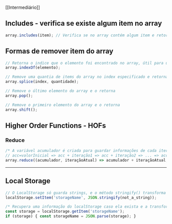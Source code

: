 [[Intermediário]]
## Includes - verifica se existe algum item no array

```jsx
array.includes(item); // Verifica se no array contém algum item e retorna um boolean.
```

## Formas de remover item do array

```jsx
// Retorna o indice que o elemento foi encontrado no array, útil para usar com splice
array.indexOf(elemento);

// Remove uma quantia de items do array no index especificado e retorna elemento deletado
array.splice(index, quantidade);

// Remove o último elemento do array e o retorna
array.pop();

// Remove o primeiro elemento do array e o retorna
array.shift();
```

## Higher Order Functions - HOFs

### Reduce

```jsx
/* A variável acumulador é criada para guardar informações de cada iteração que vem da  variável iteraçãoAtual, e a variável valorInicial é criada para definir o valor inicial do acumulador. */
// acc=valorInicial => acc + iteração1 => acc + iteração2 => ... => acc + iteraçãoFinal
array.reduce((acumulador, iteraçãoAtual) => acumulador + iteraçãoAtual, valorInicial);
```

---

## Local Storage

```jsx
// O LocalStorage só guarda strings, e o método stringify() transforma em string o input
localStorage.setItem('storageName', JSON.stringify(not_a_string));

/* Recupera uma informação do localStorage caso ela exista e a transforma de volta para o tipo original, que pode ser objeto, array, etc, utilizando o parse() */
const storage = localStorage.getItem('storageName');
if (storage) { const storageName = JSON.parse(storage); }
```